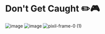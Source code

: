 # Don't Get Caught ✏️🎮
![image](https://github.com/user-attachments/assets/56f9b198-c508-4a3c-b6cb-68bfa7f0eb09)
![image](https://github.com/user-attachments/assets/11cf65f3-01d8-4ebf-a023-9638c7838759)
![pixil-frame-0 (1)](https://github.com/user-attachments/assets/04423fbb-5c26-43dd-b76b-f530a7584f50)
